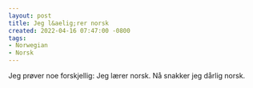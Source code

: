 ```yaml
---
layout: post
title: Jeg l&aelig;rer norsk
created: 2022-04-16 07:47:00 -0800
tags:
- Norwegian
- Norsk
---
```

Jeg pr&oslash;ver noe forskjellig: Jeg l&aelig;rer norsk. N&aring; snakker jeg d&aring;rlig norsk.
